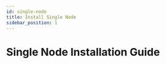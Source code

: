 ```yaml
---
id: single-node
title: Install Single Node
sidebar_position: 1
---
```


# Single Node Installation Guide

